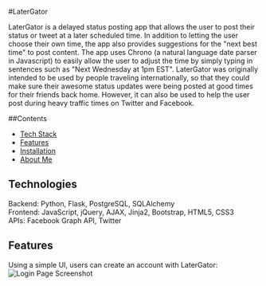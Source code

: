 #LaterGator

LaterGator is a delayed status posting app that allows the user to post their status or tweet at a later scheduled time. In addition to letting the user choose their own time, the app also provides suggestions for the "next best time" to post content. The app uses Chrono (a natural language date parser in Javascript) to easily allow the user to adjust the time by simply typing in sentences such as "Next Wednesday at 1pm EST". LaterGator was originally intended to be used by people traveling internationally, so that they could make sure their awesome status updates were being posted at good times for their friends back home. However, it can also be used to help the user post during heavy traffic times on Twitter and Facebook.

##Contents
* [Tech Stack](#technologies)
* [Features](#features)
* [Installation](#install)
* [About Me](#aboutme)

## <a name="technologies"></a>Technologies
Backend: Python, Flask, PostgreSQL, SQLAlchemy<br/>
Frontend: JavaScript, jQuery, AJAX, Jinja2, Bootstrap, HTML5, CSS3<br/>
APIs: Facebook Graph API, Twitter<br/>

## <a name="features"></a>Features

Using a simple UI, users can create an account with LaterGator:
![](https://github.com/ChloeCodesThings/LaterGator/chloe/blob/master/screenshots/login_page_readme.png "Login Page Screenshot")